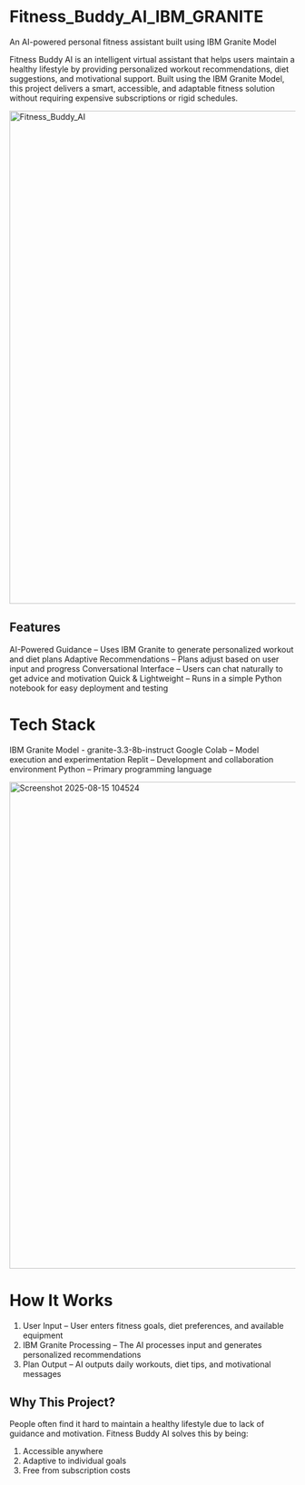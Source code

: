 # Fitness_Buddy_AI_IBM_GRANITE
An AI-powered personal fitness assistant built using IBM Granite Model

Fitness Buddy AI is an intelligent virtual assistant that helps users maintain a healthy lifestyle by providing personalized workout recommendations, diet suggestions, and motivational support.
Built using the IBM Granite Model, this project delivers a smart, accessible, and adaptable fitness solution without requiring expensive subscriptions or rigid schedules.

<img width="1906" height="869" alt="Fitness_Buddy_AI" src="https://github.com/user-attachments/assets/3910d141-22e4-425a-a7d6-308eec65b92d" />

## Features
AI-Powered Guidance – Uses IBM Granite to generate personalized workout and diet plans
Adaptive Recommendations – Plans adjust based on user input and progress
Conversational Interface – Users can chat naturally to get advice and motivation
Quick & Lightweight – Runs in a simple Python notebook for easy deployment and testing

# Tech Stack
IBM Granite Model - granite-3.3-8b-instruct
Google Colab – Model execution and experimentation
Replit – Development and collaboration environment
Python – Primary programming language

<img width="1903" height="858" alt="Screenshot 2025-08-15 104524" src="https://github.com/user-attachments/assets/e4fece3e-688f-4add-8c64-f80d4b716b26" />

# How It Works
1. User Input – User enters fitness goals, diet preferences, and available equipment
2. IBM Granite Processing – The AI processes input and generates personalized recommendations
3. Plan Output – AI outputs daily workouts, diet tips, and motivational messages

## Why This Project?
People often find it hard to maintain a healthy lifestyle due to lack of guidance and motivation.
Fitness Buddy AI solves this by being:
1. Accessible anywhere
2. Adaptive to individual goals
3. Free from subscription costs



